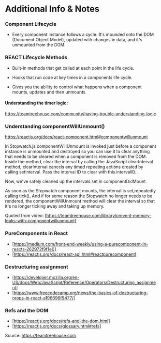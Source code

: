 # Additional Info & Notes

### Component Lifecycle

* Every component instance follows a cycle: It's mounded onto the DOM (Document Object Model), updated with changes in data, and it's unmounted from the DOM.

### REACT Lifecycle Methods

* Built-in methods that get called at each point in the life cycle.

* Hooks that run code at key times in a components life cycle.

* Gives you the ability to control what happens when a component mounts, updates and then unmounts.

#### Understanding the timer logic:
https://teamtreehouse.com/community/having-trouble-understanding-logic

### Understanding componentWillUnmount()
https://reactjs.org/docs/react-component.html#componentwillunmount

In Stopwatch.js componentWillUnmount is invoked just before a component instance is unmounted and destroyed so you can use it to clear anything that needs to be cleared when a component is removed from the DOM. Inside the method, clear the interval by calling the JavaScript clearInterval method, clearInterval cancels any timed repeating actions created by calling setInterval. Pass the interval ID to clear with this.intervalID. 

Now, we've safely cleaned up the intervals set in componentDidMount.

As soon as the Stopwatch component mounts, the interval is set,repeatedly calling tick(), And if for some reason the Stopwatch no longer needs to be rendered, the componentWillUnmount method will clear the interval so that it's no longer ticking away and taking up memory.

Quoted from video: [https://teamtreehouse.com/library/prevent-memory-leaks-with-componentwillunmount]

### PureComponents in React
  * [https://medium.com/front-end-weekly/using-a-purecomponent-in-reacts-262972f9f1e0]
  * [https://reactjs.org/docs/react-api.html#reactpurecomponent]

### Destructuring assignment
  * [https://developer.mozilla.org/en-US/docs/Web/JavaScript/Reference/Operators/Destructuring_assignment]
  * [https://www.freecodecamp.org/news/the-basics-of-destructuring-props-in-react-a196696f5477/]

### Refs and the DOM
  * [https://reactjs.org/docs/refs-and-the-dom.html]
  * [https://reactjs.org/docs/glossary.html#refs]

Source: https://teamtreehouse.com